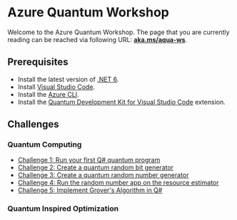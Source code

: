 # Azure Quantum Workshop

Welcome to the Azure Quantum Workshop. The page that you are currently reading can be reached via following URL: **[aka.ms/aqua-ws](https://aka.ms/aqua-ws)**.

## Prerequisites

- Install the latest version of [.NET 6](https://dotnet.microsoft.com/download/dotnet/6.0).
- Install [Visual Studio Code](https://code.visualstudio.com/download).
- Install the [Azure CLI](https://docs.microsoft.com/cli/azure/install-azure-cli).
- Install the [Quantum Development Kit for Visual Studio Code](https://marketplace.visualstudio.com/items?itemName=quantum.quantum-devkit-vscode) extension.

## Challenges

### Quantum Computing

- [Challenge 1: Run your first Q# quantum program](challenge-qc-01.md)
- [Challenge 2: Create a quantum random bit generator](challenge-qc-02.md)
- [Challenge 3: Create a quantum random number generator](challenge-qc-03.md)
- [Challenge 4: Run the random number app on the resource estimator](challenge-qc-04.md)
- [Challenge 5: Implement Grover's Algorithm in Q#](challenge-qc-05.md)

### Quantum Inspired Optimization
